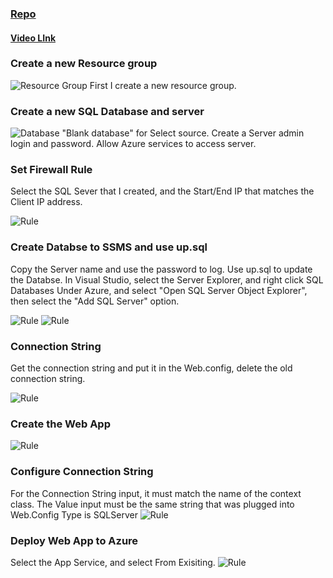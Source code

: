 ### [Repo](https://github.com/klyu521/klyu521.github.io)


#### [Video LInk](https://www.youtube.com/watch?v=Ren0Ekuuug4&feature=youtu.be)

### Create a new Resource group
![Resource Group](1.png)
 First I create a new resource group.
 
### Create a new SQL Database and server 
![Database](2.png)
"Blank database" for Select source.
Create a Server admin login and password.
Allow Azure services to access server. 

### Set Firewall Rule 
Select the SQL Sever that I created, and the Start/End IP that matches the Client IP address.

![Rule](3.png)

### Create Databse to SSMS and use up.sql
Copy the Server name and use the password to log.
Use up.sql to update the Databse.
In Visual Studio, select the Server Explorer, and right click SQL Databases Under Azure, and select "Open SQL Server Object Explorer", 
then select the "Add SQL Server" option.

![Rule](4.png)
![Rule](5.png)

### Connection String
 Get the connection string and put it in the Web.config, delete the old connection string.
 
 ![Rule](6.png)
 
 ### Create the Web App
 ![Rule](7.png)
 
 ### Configure Connection String
 For the Connection String input, it must match the name of the context class.
 The Value input must be the same string that was plugged into Web.Config
 Type is SQLServer
 ![Rule](8.png)
 
 ### Deploy Web App to Azure
  Select the App Service, and select From Exisiting.
  ![Rule](9.png)

